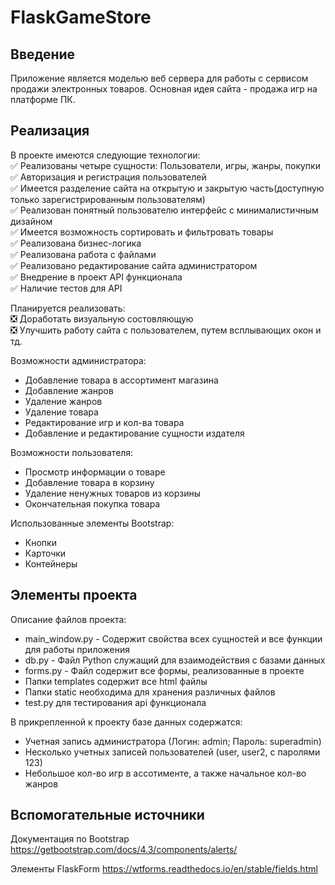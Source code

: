 # FlaskGameStore
Введение
--------
Приложение является моделью веб сервера для работы с сервисом продажи электронных товаров.
Основная идея сайта - продажа игр на платформе ПК.

Реализация
----------
В проекте имеются следующие технологии:  
:white_check_mark: Реализованы четыре сущности: Пользователи, игры, жанры, покупки  
:white_check_mark: Авторизация и регистрация пользователей  
:white_check_mark: Имеется разделение сайта на открытую и закрытую часть(доступную только зарегистрированным пользователям)  
:white_check_mark: Реализован понятный пользователю интерфейс с минималистичным дизайном  
:white_check_mark: Имеется возможность сортировать и фильтровать товары  
:white_check_mark: Реализована бизнес-логика  
:white_check_mark: Реализована работа с файлами  
:white_check_mark: Реализовано редактирование сайта администратором    
:white_check_mark: Внедрение в проект API функционала   
:white_check_mark: Наличие тестов для API  

Планируется реализовать:  
:negative_squared_cross_mark: Доработать визуальную состовляющую  
:negative_squared_cross_mark: Улучшить работу сайта с пользователем, путем всплывающих окон и тд.  

Возможности администратора: 
* Добавление товара в ассортимент магазина
* Добавление жанров
* Удаление жанров
* Удаление товара
* Редактирование игр и кол-ва товара
* Добавление и редактирование сущности издателя

Возможности пользователя:
* Просмотр информации о товаре
* Добавление товара в корзину
* Удаление ненужных товаров из корзины
* Окончательная покупка товара

Использованные элементы Bootstrap:
* Кнопки
* Карточки
* Контейнеры

Элементы проекта
----------------
Описание файлов проекта:
* main_window.py - Содержит свойства всех сущностей и все функции для работы приложения
* db.py - Файл Python служащий для взаимодействия с базами данных
* forms.py - Файл содержит все формы, реализованные в проекте
* Папки templates содержит все html файлы
* Папки static необходима для хранения различных файлов
* test.py для тестирования api функционала

В прикрепленной к проекту базе данных содержатся:
* Учетная запись администратора (Логин: admin; Пароль: superadmin)
* Несколько учетных записей пользователей (user, user2, с паролями 123)
* Небольшое кол-во игр в ассотименте, а также начальное кол-во жанров

Вспомогательные источники
---------------------
Документация по Bootstrap https://getbootstrap.com/docs/4.3/components/alerts/

Элементы FlaskForm https://wtforms.readthedocs.io/en/stable/fields.html
